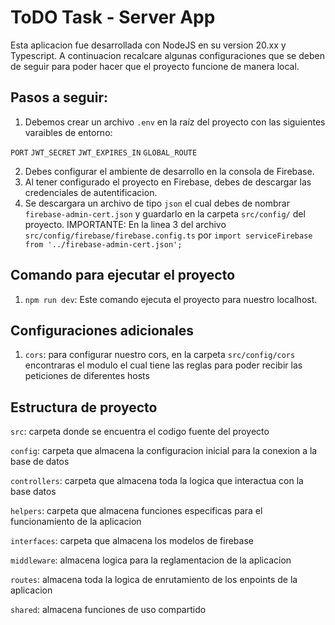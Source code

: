 
# ToDO Task - Server App

Esta aplicacion fue desarrollada con NodeJS en su version 20.xx y Typescript. A continuacion recalcare algunas configuraciones que se deben de seguir para poder hacer que el proyecto funcione de manera local.




## Pasos a seguir:

1. Debemos crear un archivo `.env` en la raíz del proyecto con las siguientes varaibles de entorno:
    

`PORT`
`JWT_SECRET`
`JWT_EXPIRES_IN`
`GLOBAL_ROUTE`

2. Debes configurar el ambiente de desarrollo en la consola de Firebase.
3. Al tener configurado el proyecto en Firebase, debes de descargar las credenciales de autentificacion.
4. Se descargara un archivo de tipo `json` el cual debes de nombrar `firebase-admin-cert.json` y guardarlo en la carpeta `src/config/` del proyecto.
IMPORTANTE: En la linea 3 del archivo `src/config/firebase/firebase.config.ts` por `import serviceFirebase from '../firebase-admin-cert.json';`


## Comando para ejecutar el proyecto
1. `npm run dev`: Este comando ejecuta el proyecto para nuestro localhost.

## Configuraciones adicionales
1. `cors`: para configurar nuestro cors, en la carpeta `src/config/cors` encontraras el modulo el cual tiene las reglas para poder recibir las peticiones de diferentes hosts



## Estructura de proyecto

`src`: carpeta donde se encuentra el codigo fuente del proyecto

`config`: carpeta que almacena la configuracion inicial para la conexion a la base de datos

`controllers`: carpeta que almacena toda la logica que interactua con la base datos

`helpers`: carpeta que almacena funciones especificas para el funcionamiento de la aplicacion

`interfaces`: carpeta que almacena los modelos de firebase

`middleware`: almacena logica para la reglamentacion de la aplicacion

`routes`: almacena toda la logica de enrutamiento de los enpoints de la aplicacion

`shared`: almacena funciones de uso compartido



